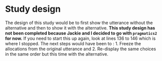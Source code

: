 # Study design

The design of this study would be to first show the utterance without the alternative and then to show it with the alternative. **This study design has not been completed because Jackie and I decided to go with `pragmatics2` for now.** If you need to start this up again, look at lines 136 to 146 which is where I stopped. The next steps would have been to : 1. Freeze the allocations from the original utterance and 2. Re-display the same choices in the same order but this time with the alternative.